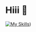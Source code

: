# Hiii 👋

[![My Skills](https://skillicons.dev/icons?i=tailwindcss,ts,nodejs,bun,elysia,vite,react,nextjs,svelte,astro,flutter,postgresql,redis,docker,cloudflare,vercel,railway,laravel)](https://skillicons.dev))


